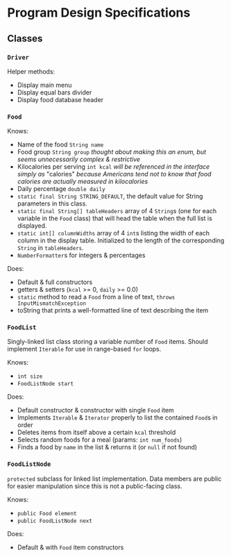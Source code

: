 # Program Design Specifications
## Classes
### `Driver`
Helper methods:
- Display main menu
- Display equal bars divider
- Display food database header

### `Food`
Knows:
- Name of the food `String name`
- Food group `String group` *thought about making this an enum, but seems unnecessarily complex & restrictive*
- Kilocalories per serving `int kcal` *will be referenced in the interface simply as* "calories" *because Americans tend not to know that food calories are actually measured in kilocalories*
- Daily percentage `double daily`
- `static final String STRING_DEFAULT`, the default value for String parameters in this class.
- `static final String[] tableHeaders` array of 4 `String`s (one for each variable in the `Food` class) that will head the table when the full list is displayed.
- `static int[] columnWidths` array of 4 `int`s listing the width of each column in the display table. Initialized to the length of the corresponding `String` in `tableHeaders`.
- `NumberFormatter`s for integers & percentages

Does:
- Default & full constructors
- getters & setters (`kcal` >= 0, `daily` >= 0.0)
- `static` method to read a `Food` from a line of text, `throws InputMismatchException`
- toString that prints a well-formatted line of text describing the item

### `FoodList`
Singly-linked list class storing a variable number of `Food` items.
Should implement `Iterable` for use in range-based `for` loops.

Knows:
- `int size`
- `FoodListNode start`

Does:
- Default constructor & constructor with single `Food` item
- Implements `Iterable` & `Iterator` properly to list the contained `Food`s in order
- Deletes items from itself above a certain `kcal` threshold
- Selects random foods for a meal (params: `int num_foods`)
- Finds a food by `name` in the list & returns it (or `null` if not found)

### `FoodListNode`
`protected` subclass for linked list implementation. Data members are
public for easier manipulation since this is not a public-facing class.

Knows:
- `public Food element`
- `public FoodListNode next`

Does:
- Default & with `Food` item constructors